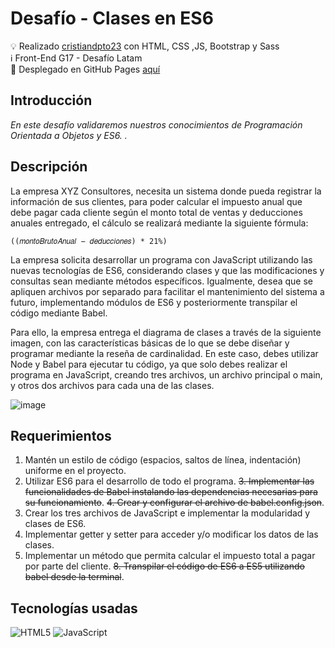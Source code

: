 # Desafío - Clases en ES6

💡   Realizado [cristiandpto23](https://github.com/cristiandpto23) con HTML, CSS ,JS, Bootstrap y Sass<br>
ℹ Front-End G17 - Desafío Latam<br>
🔗 Desplegado en GitHub Pages [aquí](https://cristiandpto23.github.io/desafio-clases-en-es6/)<br>
## Introducción

_En este desafío validaremos nuestros conocimientos de Programación Orientada a Objetos y ES6. ._

## Descripción

La empresa XYZ Consultores, necesita un sistema donde pueda registrar la información de sus clientes, para poder calcular el impuesto anual que debe pagar cada cliente según el monto total de ventas y deducciones anuales entregado, el cálculo se realizará mediante la
siguiente fórmula:
```
((𝑚𝑜𝑛𝑡𝑜𝐵𝑟𝑢𝑡𝑜𝐴𝑛𝑢𝑎𝑙 − 𝑑𝑒𝑑𝑢𝑐𝑐𝑖𝑜𝑛𝑒𝑠) * 21%)
```
La empresa solicita desarrollar un programa con JavaScript utilizando las nuevas tecnologías de ES6, considerando clases y que las modificaciones y consultas sean mediante métodos específicos. Igualmente, desea que se apliquen archivos por separado para facilitar el mantenimiento del sistema a futuro, implementando módulos de ES6 y
posteriormente transpilar el código mediante Babel.
<p>Para ello, la empresa entrega el diagrama de clases a través de la siguiente imagen, con las características básicas de lo que se debe diseñar y programar mediante la reseña de cardinalidad. En este caso, debes utilizar Node y Babel para ejecutar tu código, ya que solo
debes realizar el programa en JavaScript, creando tres archivos, un archivo principal o main, y otros dos archivos para cada una de las clases.</p>

![image](https://github.com/user-attachments/assets/dcf712c1-d13a-4a6e-b599-7a7807822b50)

## Requerimientos
1. Mantén un estilo de código (espacios, saltos de línea, indentación) uniforme en el proyecto.
2. Utilizar ES6 para el desarrollo de todo el programa. 
~~3. Implementar las funcionalidades de Babel instalando las dependencias necesarias para su funcionamiento~~. 
~~4. Crear y configurar el archivo de babel.config.json~~. 
5. Crear los tres archivos de JavaScript e implementar la modularidad y clases de ES6. 
6. Implementar getter y setter para acceder y/o modificar los datos de las clases. 
7. Implementar un método que permita calcular el impuesto total a pagar por parte del cliente. 
~~8. Transpilar el código de ES6 a ES5 utilizando babel desde la terminal~~. 

## Tecnologías usadas

![HTML5](https://img.shields.io/badge/HTML5-E34F26?style=for-the-badge&logo=html5&logoColor=white) ![JavaScript](https://img.shields.io/badge/JavaScript-323330?style=for-the-badge&logo=javascript&logoColor=F7DF1E) 
